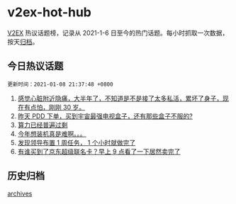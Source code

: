 # v2ex-hot-hub

[V2EX](https://www.v2ex.com/) 热议话题榜，记录从 2021-1-6 日至今的热门话题。每小时抓取一次数据，按天[归档](./archives)。

## 今日热议话题

`更新时间：2021-01-08 21:37:48 +0800`

1. [感觉心脏附近隐痛，大半年了，不知道是不是接了太多私活，累坏了身子，现在有点怕，刚刚 30 岁。](https://www.v2ex.com/t/742776)
1. [昨天 PDD 下单，买到宇宙最强电视盒子，还有那些盒子不服的?](https://www.v2ex.com/t/742785)
1. [算力已经普遍过剩](https://www.v2ex.com/t/742708)
1. [今年想装机真是难啊。。。](https://www.v2ex.com/t/742771)
1. [发现领导布置 1 周任务， 1 个小时就做完了](https://www.v2ex.com/t/742811)
1. [有谁买到了京东超级联名卡？早上 9 点看了一下居然卖完了](https://www.v2ex.com/t/742772)

## 历史归档

[archives](./archives)
